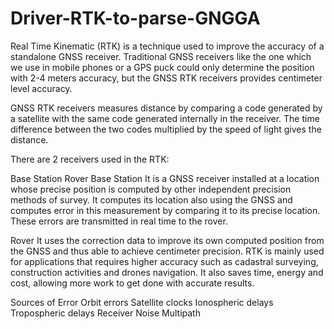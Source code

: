 # Driver-RTK-to-parse-GNGGA
Real Time Kinematic (RTK) is a technique used to improve the accuracy of a standalone GNSS receiver. Traditional GNSS receivers like the one which we use in mobile phones or a GPS puck could only determine the position with 2-4 meters accuracy, but the GNSS RTK receivers provides centimeter level accuracy.

GNSS RTK receivers measures distance by comparing a code generated by a satellite with the same code generated internally in the receiver. The time difference between the two codes multiplied by the speed of light gives the distance.

There are 2 receivers used in the RTK:

Base Station
Rover
Base Station
It is a GNSS receiver installed at a location whose precise position is computed by other independent precision methods of survey. It computes its location also using the GNSS and computes error in this measurement by comparing it to its precise location. These errors are transmitted in real time to the rover.

Rover
It uses the correction data to improve its own computed position from the GNSS and thus able to achieve centimeter precision. RTK is mainly used for applications that requires higher accuracy such as cadastral surveying, construction activities and drones navigation. It also saves time, energy and cost, allowing more work to get done with accurate results.

Sources of Error
Orbit errors
Satellite clocks
Ionospheric delays
Tropospheric delays
Receiver Noise
Multipath
